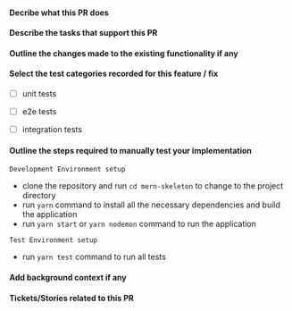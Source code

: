 #### Decribe what this PR does

#### Describe the tasks that support this PR

#### Outline the changes made to the existing functionality if any

#### Select the test categories recorded for this feature / fix

- [ ] unit tests

- [ ] e2e tests

- [ ] integration tests

#### Outline the steps required to manually test your implementation

`Development Environment setup`

- clone the repository and run `cd mern-skeleton` to change to the project directory
- run `yarn` command to install all the necessary dependencies and build the application
- run `yarn start` or `yarn nodemon` command to run the application

`Test Environment setup`

- run `yarn test` command to run all tests

#### Add background context if any

#### Tickets/Stories related to this PR
